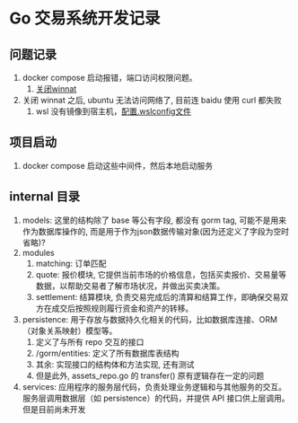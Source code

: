 # Go 交易系统开发记录

## 问题记录
1. docker compose 启动报错，端口访问权限问题。
   1. [关闭winnat](https://stackoverflow.com/questions/65272764/ports-are-not-available-listen-tcp-0-0-0-0-50070-bind-an-attempt-was-made-to)
2. 关闭 winnat 之后, ubuntu 无法访问网络了, 目前连 baidu 使用 curl 都失败
   1. wsl 没有镜像到宿主机，[配置.wslconfig文件](https://github.com/microsoft/WSL/issues/10753)

## 项目启动
1. docker compose 启动这些中间件，然后本地启动服务


## internal 目录
1. models: 这里的结构除了 base 等公有字段, 都没有 gorm tag, 可能不是用来作为数据库操作的, 而是用于作为json数据传输对象(因为还定义了字段为空时省略)? 
2. modules
   1. matching: 订单匹配
   2. quote: 报价模块, 它提供当前市场的价格信息，包括买卖报价、交易量等数据，以帮助交易者了解市场状况，并做出买卖决策。
   3. settlement:  结算模块, 负责交易完成后的清算和结算工作，即确保交易双方在成交后按照规则履行资金和资产的转移。
3. persistence: 用于存放与数据持久化相关的代码，比如数据库连接、ORM（对象关系映射）模型等。
   1. 定义了与所有 repo 交互的接口
   2. /gorm/entities: 定义了所有数据库表结构
   3. 其余: 实现接口的结构体和方法实现, 还有测试
   4. 但是此外, assets_repo.go 的 transfer() 原有逻辑存在一定的问题
4. services: 应用程序的服务层代码，负责处理业务逻辑和与其他服务的交互。服务层调用数据层（如 persistence）的代码，并提供 API 接口供上层调用。但是目前尚未开发